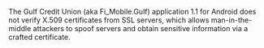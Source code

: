 The Gulf Credit Union (aka Fi_Mobile.Gulf) application 1.1 for Android does not verify X.509 certificates from SSL servers, which allows man-in-the-middle attackers to spoof servers and obtain sensitive information via a crafted certificate.